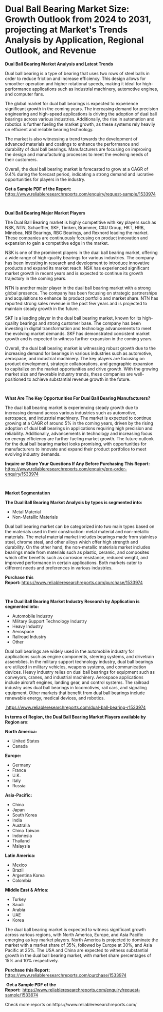 <p><h1>Dual Ball Bearing Market Size: Growth Outlook from 2024 to 2031, projecting at Market's Trends Analysis by Application, Regional Outlook, and Revenue</h1></p><p><strong>Dual Ball Bearing Market Analysis and Latest Trends</strong></p>
<p><p>Dual ball bearing is a type of bearing that uses two rows of steel balls in order to reduce friction and increase efficiency. This design allows for smoother operation and higher rotational speeds, making it ideal for high-performance applications such as industrial machinery, automotive engines, and computer fans.</p><p>The global market for dual ball bearings is expected to experience significant growth in the coming years. The increasing demand for precision engineering and high-speed applications is driving the adoption of dual ball bearings across various industries. Additionally, the rise in automation and robotics is further fueling the market growth, as these systems rely heavily on efficient and reliable bearing technology.</p><p>The market is also witnessing a trend towards the development of advanced materials and coatings to enhance the performance and durability of dual ball bearings. Manufacturers are focusing on improving the design and manufacturing processes to meet the evolving needs of their customers.</p><p>Overall, the dual ball bearing market is forecasted to grow at a CAGR of 9.4% during the forecast period, indicating a strong demand and lucrative opportunities for players in the industry.</p></p>
<p><strong>Get a Sample PDF of the Report:&nbsp;</strong> <a href="https://www.reliableresearchreports.com/enquiry/request-sample/1533974">https://www.reliableresearchreports.com/enquiry/request-sample/1533974</a></p>
<p>&nbsp;</p>
<p><strong>Dual Ball Bearing Major Market Players</strong></p>
<p><p>The Dual Ball Bearing market is highly competitive with key players such as NSK, NTN, Schaeffler, SKF, Timken, Brammer, C&U Group, HKT, HRB, Minebea, NBI Bearings, RBC Bearings, and Rexnord leading the market. These companies are continuously focusing on product innovation and expansion to gain a competitive edge in the market.</p><p>NSK is one of the prominent players in the dual ball bearing market, offering a wide range of high-quality bearings for various industries. The company has been investing in research and development to introduce innovative products and expand its market reach. NSK has experienced significant market growth in recent years and is expected to continue its growth trajectory in the coming years.</p><p>NTN is another major player in the dual ball bearing market with a strong global presence. The company has been focusing on strategic partnerships and acquisitions to enhance its product portfolio and market share. NTN has reported strong sales revenue in the past few years and is projected to maintain steady growth in the future.</p><p>SKF is a leading player in the dual ball bearing market, known for its high-quality bearings and strong customer base. The company has been investing in digital transformation and technology advancements to meet the evolving market demands. SKF has demonstrated consistent market growth and is expected to witness further expansion in the coming years.</p><p>Overall, the dual ball bearing market is witnessing robust growth due to the increasing demand for bearings in various industries such as automotive, aerospace, and industrial machinery. The key players are focusing on product development, strategic collaborations, and geographic expansion to capitalize on the market opportunities and drive growth. With the growing market size and favorable industry trends, these companies are well-positioned to achieve substantial revenue growth in the future.</p></p>
<p>&nbsp;</p>
<p><strong>What Are The Key Opportunities For Dual Ball Bearing Manufacturers?</strong></p>
<p><p>The dual ball bearing market is experiencing steady growth due to increasing demand across various industries such as automotive, aerospace, and industrial machinery. The market is expected to continue growing at a CAGR of around 5% in the coming years, driven by the rising adoption of dual ball bearings in applications requiring high precision and reliability. Additionally, advancements in technology and increasing focus on energy efficiency are further fueling market growth. The future outlook for the dual ball bearing market looks promising, with opportunities for manufacturers to innovate and expand their product portfolios to meet evolving industry demands.</p></p>
<p><strong>Inquire or Share Your Questions If Any Before Purchasing This Report:</strong> <a href="https://www.reliableresearchreports.com/enquiry/pre-order-enquiry/1533974">https://www.reliableresearchreports.com/enquiry/pre-order-enquiry/1533974</a></p>
<p>&nbsp;</p>
<p><strong>Market Segmentation</strong></p>
<p><strong>The Dual Ball Bearing Market Analysis by types is segmented into:</strong></p>
<p><ul><li>Metal Material</li><li>Non-Metallic Materials</li></ul></p>
<p><p>Dual ball bearing market can be categorized into two main types based on the materials used in their construction: metal material and non-metallic materials. The metal material market includes bearings made from stainless steel, chrome steel, and other alloys which offer high strength and durability. On the other hand, the non-metallic materials market includes bearings made from materials such as plastic, ceramic, and composites which offer benefits such as corrosion resistance, reduced weight, and improved performance in certain applications. Both markets cater to different needs and preferences in various industries.</p></p>
<p><strong>Purchase this Report:&nbsp;</strong><a href="https://www.reliableresearchreports.com/purchase/1533974">https://www.reliableresearchreports.com/purchase/1533974</a></p>
<p>&nbsp;</p>
<p><strong>The Dual Ball Bearing Market Industry Research by Application is segmented into:</strong></p>
<p><ul><li>Automobile Industry</li><li>Military Support Technology Industry</li><li>Heavy Industry</li><li>Aerospace</li><li>Railroad Industry</li><li>Other</li></ul></p>
<p><p>Dual ball bearings are widely used in the automobile industry for applications such as engine components, steering systems, and drivetrain assemblies. In the military support technology industry, dual ball bearings are utilized in military vehicles, weapons systems, and communication devices. Heavy industry relies on dual ball bearings for equipment such as conveyors, cranes, and industrial machinery. Aerospace applications include aircraft engines, landing gear, and control systems. The railroad industry uses dual ball bearings in locomotives, rail cars, and signaling equipment. Other markets that benefit from dual ball bearings include renewable energy, medical devices, and robotics.</p></p>
<p><a href="https://www.reliableresearchreports.com/dual-ball-bearing-r1533974">&nbsp;https://www.reliableresearchreports.com/dual-ball-bearing-r1533974</a></p>
<p><strong>In terms of Region, the Dual Ball Bearing Market Players available by Region are:</strong></p>
<p>
    <p> <strong> North America: </strong>
        <ul>
            <li>United States</li>
            <li>Canada</li>
        </ul>
        </p> 
    <p> <strong> Europe: </strong>
        <ul>
            <li>Germany</li>
            <li>France</li>
            <li>U.K.</li>
            <li>Italy</li>
            <li>Russia</li>
        </ul>
        </p> 
    <p> <strong> Asia-Pacific: </strong>
        <ul>
            <li>China</li>
            <li>Japan</li>
            <li>South Korea</li>
            <li>India</li>
            <li>Australia</li>
            <li>China Taiwan</li>
            <li>Indonesia</li>
            <li>Thailand</li>
            <li>Malaysia</li>
        </ul>
        </p> 
    <p> <strong> Latin America: </strong>
        <ul>
            <li>Mexico</li>
            <li>Brazil</li>
            <li>Argentina Korea</li>
            <li>Colombia</li>
        </ul>
        </p> 
    <p> <strong> Middle East & Africa: </strong>
        <ul>
            <li>Turkey</li>
            <li>Saudi</li>
            <li>Arabia</li>
            <li>UAE</li>
            <li>Korea</li>
        </ul>
    </p>
    </p>
<p><p>The dual ball bearing market is expected to witness significant growth across various regions, with North America, Europe, and Asia Pacific emerging as key market players. North America is projected to dominate the market with a market share of 35%, followed by Europe at 30%, and Asia Pacific at 25%. The USA and China are expected to witness substantial growth in the dual ball bearing market, with market share percentages of 15% and 10% respectively.</p></p>
<p><strong>Purchase this Report: </strong><a href="https://www.reliableresearchreports.com/purchase/1533974">https://www.reliableresearchreports.com/purchase/1533974</a></p>
<p>&nbsp;<strong>Get a Sample PDF of the Report:&nbsp;&nbsp;</strong><a href="https://www.reliableresearchreports.com/enquiry/request-sample/1533974">https://www.reliableresearchreports.com/enquiry/request-sample/1533974</a></p>
<p><strong></strong></p>
<p>Check more reports on https://www.reliableresearchreports.com/</p>